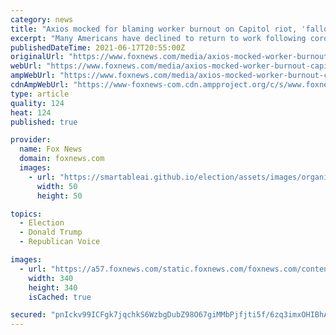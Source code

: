 ```yaml
---
category: news
title: "Axios mocked for blaming worker burnout on Capitol riot, 'fallout from the Trump presidency'"
excerpt: "Many Americans have declined to return to work following coronavirus shutdowns and enhanced unemployment benefits, but Axios feels the labor shortage is largely former President Donald Trump’s fault."
publishedDateTime: 2021-06-17T20:55:00Z
originalUrl: "https://www.foxnews.com/media/axios-mocked-worker-burnout-capitol-riot-trump"
webUrl: "https://www.foxnews.com/media/axios-mocked-worker-burnout-capitol-riot-trump"
ampWebUrl: "https://www.foxnews.com/media/axios-mocked-worker-burnout-capitol-riot-trump.amp"
cdnAmpWebUrl: "https://www-foxnews-com.cdn.ampproject.org/c/s/www.foxnews.com/media/axios-mocked-worker-burnout-capitol-riot-trump.amp"
type: article
quality: 124
heat: 124
published: true

provider:
  name: Fox News
  domain: foxnews.com
  images:
    - url: "https://smartableai.github.io/election/assets/images/organizations/foxnews.com-50x50.jpg"
      width: 50
      height: 50

topics:
  - Election
  - Donald Trump
  - Republican Voice

images:
  - url: "https://a57.foxnews.com/static.foxnews.com/foxnews.com/content/uploads/2020/11/340/340/Flood-pic.jpg?ve=1&tl=1"
    width: 340
    height: 340
    isCached: true

secured: "pnIckv99ICFgk7jqchkS6WzbgDubZ98O67giMMbPjfjti5f/6zq3imxOHIBhA7tyxQI7JUCd4kh5mcxYJnvge9eJD7/flIf0M9AyGEPTruGNQWsqdAZDNWpANQLBZAVhRkAYo/wb8nm3LmioFQeM26sYpTQINEzHBt9sFt3gX9xsx07rgXLF9V40a/kMRSKH8PDKOoEmVKn1/2E3xQCcSAERzoV/uhK/ibA0qpN0A7QcTXCYw4CEE6R0EdBh3tbtADyDzsjurqvgMQnyZtIjkAHxA3igFq0clg4UoFVOuJMdYJBdgN5ZsuAA6hEJO11SigMxQ0kB3c1kLS2A41tmWX+fc/9I9kp5kvS17s3kaqM=;l/7VSQBSy+mbVx1H3yLL6A=="
---
```


